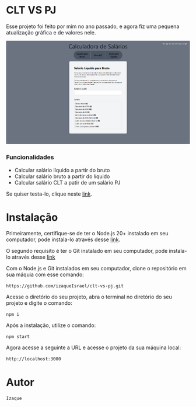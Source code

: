 # CLT VS PJ

Esse projeto foi feito por mim no ano passado, e agora fiz uma pequena atualização gráfica e de valores nele.

<p align="center">
<img src="https://raw.githubusercontent.com/izaqueIsrael/images/main/clt-vs-pj.png" alt="CLT-VS-PJ">
</p>


### Funcionalidades
- Calcular salário líquido a partir do bruto
- Calcular salário bruto a partir do líquido
- Calcular salário CLT a patir de um salário PJ

Se quiser testa-lo, clique neste [link](https://clt-vs-pj.vercel.app).

# Instalação

Primeiramente, certifique-se de ter o Node.js 20+ instalado em seu computador, pode instala-lo através desse [link](https://nodejs.org/en/download/package-manager/current).

O segundo requisito é ter o Git instalado em seu computador, pode instala-lo através desse [link](https://git-scm.com/downloads)

Com o Node.js e Git instalados em seu computador, clone o repositório em sua máquia com esse comando:

    https://github.com/izaqueIsrael/clt-vs-pj.git

Acesse o diretório do seu projeto, abra o terminal no diretório do seu projeto e digite o comando:

    npm i

Após a instalação, utilize o comando:

    npm start

Agora acesse a seguinte a URL e acesse o projeto da sua máquina local:

    http://localhost:3000 

# Autor

    Izaque
